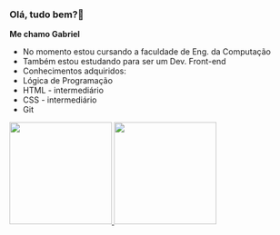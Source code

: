 ### Olá, tudo bem?👋
**Me chamo Gabriel** 

- No momento estou cursando a faculdade de Eng. da Computação 
- Também estou estudando para ser um Dev. Front-end
- Conhecimentos adquiridos:
- Lógica de Programação
- HTML - intermediário
- CSS - intermediário
- Git

<div>
  <a href="https://github.com/Gabelucet">
  <img height="180em" src="https://github-readme-stats.vercel.app/api?username=Gabelucet&show_icons=true&theme=dark&include_all_commits=true&count_private=true"/>
  <img height="180em" src="https://github-readme-stats.vercel.app/api/top-langs/?username=Gabelucet&layout=compact&langs_count=7&theme=dark"/>
</div>
